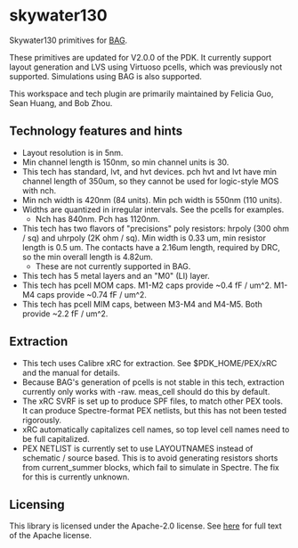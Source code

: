# skywater130

Skywater130 primitives for [BAG](https://github.com/ucb-art/bag).

These primitives are updated for V2.0.0 of the PDK. It currently support layout generation and LVS using Virtuoso pcells, which was previously not supported. Simulations using BAG is also supported.

This workspace and tech plugin are primarily maintained by Felicia Guo, Sean Huang, and Bob Zhou.

## Technology features and hints
- Layout resolution is in 5nm.
- Min channel length is 150nm, so min channel units is 30.
- This tech has standard, lvt, and hvt devices. pch hvt and lvt have min channel length of 350um,
  so they cannot be used for logic-style MOS with nch.
- Min nch width is 420nm (84 units). Min pch width is 550nm (110 units).
- Widths are quantized in irregular intervals. See the pcells for examples.
  - Nch has 840nm. Pch has 1120nm.
- This tech has two flavors of "precisions" poly resistors: hrpoly (300 ohm / sq) and uhrpoly (2K ohm / sq). Min width is 0.33 um, min resistor length is 0.5 um. The contacts have a 2.16um length, required by DRC, so the min overall length is 4.82um.
  - These are not currently supported in BAG.
- This tech has 5 metal layers and an "M0" (LI) layer.
- This tech has pcell MOM caps. M1-M2 caps provide ~0.4 fF / um^2. M1-M4 caps provide ~0.74 fF /
  um^2.
- This tech has pcell MIM caps, between M3-M4 and M4-M5. Both provide ~2.2 fF / um^2.

## Extraction
- This tech uses Calibre xRC for extraction. See $PDK_HOME/PEX/xRC and the manual for details.
- Because BAG's generation of pcells is not stable in this tech, extraction currently only works with -raw. meas_cell should do this by default.
- The xRC SVRF is set up to produce SPF files, to match other PEX tools. It can produce Spectre-format 
PEX netlists, but this has not been tested rigorously.
- xRC automatically capitalizes cell names, so top level cell names need to be full capitalized.
- PEX NETLIST is currently set to use LAYOUTNAMES instead of schematic / source based. This is to
avoid generating resistors shorts from current_summer blocks, which fail to simulate in Spectre.
The fix for this is currently unknown.

## Licensing

This library is licensed under the Apache-2.0 license.  See [here](LICENSE) for full text of the 
Apache license.
